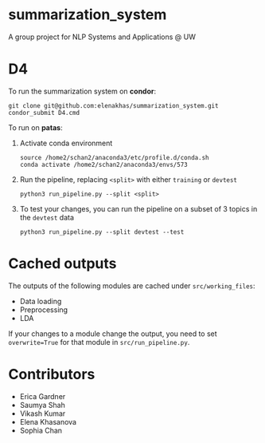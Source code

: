 # summarization_system
A group project for NLP Systems and Applications @ UW

# D4

To run the summarization system on **condor**:
```
git clone git@github.com:elenakhas/summarization_system.git
condor_submit D4.cmd
```



To run on **patas**:
1. Activate conda environment
    ```
    source /home2/schan2/anaconda3/etc/profile.d/conda.sh
    conda activate /home2/schan2/anaconda3/envs/573
    ```
2. Run the pipeline, replacing `<split>` with either `training` or `devtest`
    ```
    python3 run_pipeline.py --split <split>
    ```
3. To test your changes, you can run the pipeline on a subset of 3 topics in the `devtest` data
    ```
    python3 run_pipeline.py --split devtest --test
    ```


# Cached outputs
The outputs of the following modules are cached under `src/working_files`:
* Data loading
* Preprocessing
* LDA

If your changes to a module change the output, you need to set `overwrite=True` for that module in `src/run_pipeline.py`. 


# Contributors
* Erica Gardner 
* Saumya Shah 
* Vikash Kumar 
* Elena Khasanova
* Sophia Chan 


